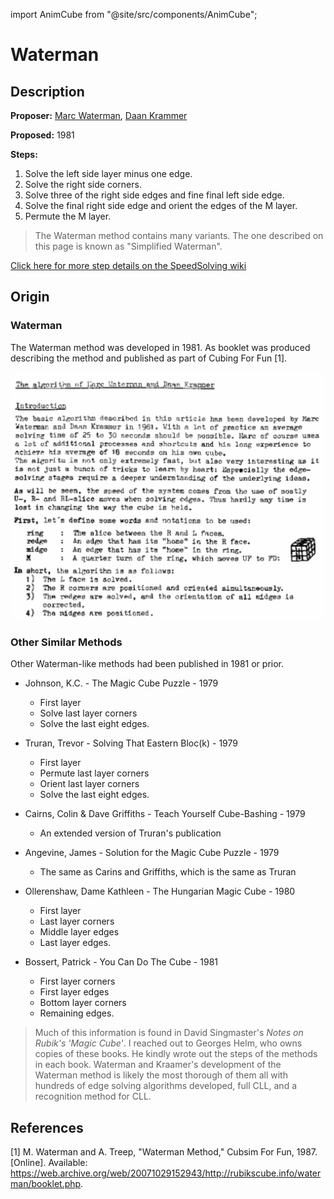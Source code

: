 import AnimCube from "@site/src/components/AnimCube";

# Waterman

<AnimCube params="config=../../ExhibitConfig.txt&facelets=ydyyydydywwwdwdwwwbbbdbdbdbgggdgdgggooooooooordrdrrrrr" width="400px" height="400px" />

## Description

**Proposer:** [Marc Waterman](CubingContributors/MethodDevelopers.md#waterman-marc), [Daan Krammer](CubingContributors/MethodDevelopers.md#krammer-daan)

**Proposed:** 1981

**Steps:**

1. Solve the left side layer minus one edge.
2. Solve the right side corners.
3. Solve three of the right side edges and fine final left side edge.
4. Solve the final right side edge and orient the edges of the M layer.
5. Permute the M layer.

>The Waterman method contains many variants. The one described on this page is known as "Simplified Waterman".

[Click here for more step details on the SpeedSolving wiki](https://www.speedsolving.com/wiki/index.php/Waterman_method)

## Origin

### Waterman

The Waterman method was developed in 1981. As booklet was produced describing the method and published as part of Cubing For Fun [1].

![](img/Waterman/Waterman.png)

### Other Similar Methods

Other Waterman-like methods had been published in 1981 or prior.

- Johnson, K.C. - The Magic Cube Puzzle - 1979
  - First layer
  - Solve last layer corners
  - Solve the last eight edges.

- Truran, Trevor - Solving That Eastern Bloc(k) - 1979
  - First layer
  - Permute last layer corners
  - Orient last layer corners
  - Solve the last eight edges.

- Cairns, Colin & Dave Griffiths - Teach Yourself Cube-Bashing - 1979
  - An extended version of Truran's publication

- Angevine, James - Solution for the Magic Cube Puzzle - 1979
  - The same as Carins and Griffiths, which is the same as Truran

- Ollerenshaw, Dame Kathleen - The Hungarian Magic Cube - 1980
  - First layer
  - Last layer corners
  - Middle layer edges
  - Last layer edges.

- Bossert, Patrick - You Can Do The Cube - 1981
  - First layer corners
  - First layer edges
  - Bottom layer corners
  - Remaining edges.

>Much of this information is found in David Singmaster's *Notes on Rubik's 'Magic Cube'*. I reached out to Georges Helm, who owns copies of these books. He kindly wrote out the steps of the methods in each book. Waterman and Kraamer's development of the Waterman method is likely the most thorough of them all with hundreds of edge solving algorithms developed, full CLL, and a recognition method for CLL.

## References

[1]	M. Waterman and A. Treep, "Waterman Method," Cubsim For Fun, 1987. [Online]. Available: https://web.archive.org/web/20071029152943/http://rubikscube.info/waterman/booklet.php.